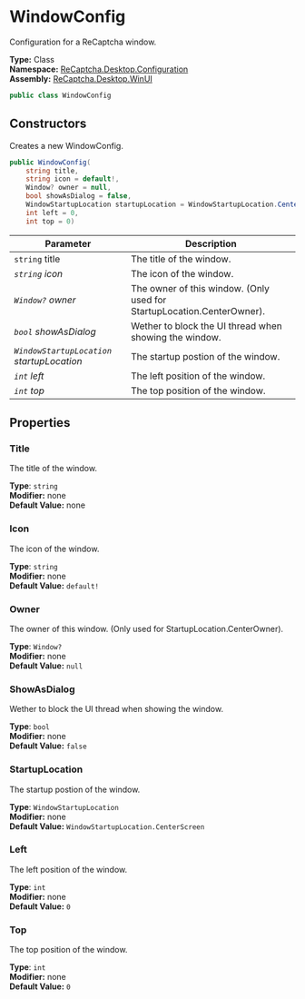 # WindowConfig
Configuration for a ReCaptcha window.

**Type:** Class
<br />
**Namespace:** [ReCaptcha.Desktop.Configuration](/ReCaptcha.Desktop/reference/recaptcha.desktop.winui/configuration/)
<br />
**Assembly:** [ReCaptcha.Desktop.WinUI](/ReCaptcha.Desktop/reference/recaptcha.desktop.winui/)

```cs
public class WindowConfig
```

## Constructors
Creates a new WindowConfig.
```cs
public WindowConfig(
    string title,
    string icon = default!,
    Window? owner = null,
    bool showAsDialog = false,
    WindowStartupLocation startupLocation = WindowStartupLocation.CenterScreen,
    int left = 0,
    int top = 0)
```
| Parameter                                                | Description                           |
|----------------------------------------------------------|---------------------------------------|
| `string` title | The title of the window. |
| *`string` icon*                  | The icon of the window.      |
| *`Window?` owner*                  | The owner of this window. (Only used for StartupLocation.CenterOwner).      |
| *`bool` showAsDialog*                  | Wether to block the UI thread when showing the window.      |
| *`WindowStartupLocation` startupLocation*                  | The startup postion of the window.      |
| *`int` left*                  | The left position of the window.      |
| *`int` top*                  | The top position of the window.      |

## Properties

### Title
The title of the window.

**Type**: `string`
<br />
**Modifier:** none
<br />
**Default Value:** none

### Icon
The icon of the window.

**Type**: `string`
<br />
**Modifier:** none
<br />
**Default Value:** `default!`

### Owner
The owner of this window. (Only used for StartupLocation.CenterOwner).

**Type**: `Window?`
<br />
**Modifier:** none
<br />
**Default Value:** `null`

### ShowAsDialog
Wether to block the UI thread when showing the window.

**Type**: `bool`
<br />
**Modifier:** none
<br />
**Default Value:** `false`

### StartupLocation
The startup postion of the window.

**Type**: `WindowStartupLocation`
<br />
**Modifier:** none
<br />
**Default Value:** `WindowStartupLocation.CenterScreen`

### Left
The left position of the window.

**Type**: `int`
<br />
**Modifier:** none
<br />
**Default Value:** `0`

### Top
The top position of the window.

**Type**: `int`
<br />
**Modifier:** none
<br />
**Default Value:** `0`
